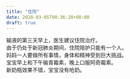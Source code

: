 ```yaml
---
title: "住院"
date: 2020-03-05T00:36:28+08:00
draft: true
---
```


输液的第三天早上，医生建议住院治疗。  
由于仍处于新冠肺炎期间，住院陪护只能有一个人。  
妈妈一人要做所有事情，身体和精神受到巨大挑战。  
宝宝早上和下午输青霉素，晚上口服阿奇霉素。  
新奶瓶效果不错，宝宝没有呛奶。
